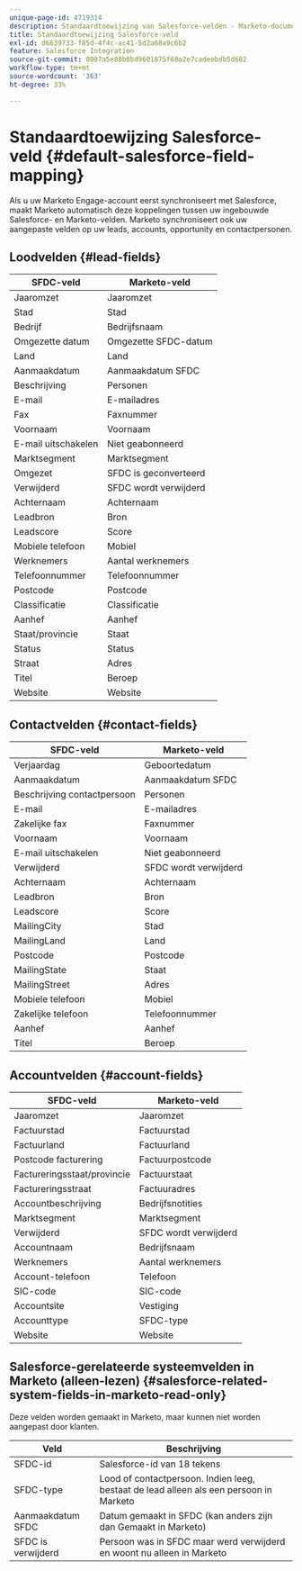 ```yaml
---
unique-page-id: 4719314
description: Standaardtoewijzing van Salesforce-velden - Marketo-documenten - Productdocumentatie
title: Standaardtoewijzing Salesforce-veld
exl-id: d6639733-f85d-4f4c-ac41-5d2a68a9c6b2
feature: Salesforce Integration
source-git-commit: 0087a5e88b8bd9601875f68a2e7cadeebdb5d682
workflow-type: tm+mt
source-wordcount: '363'
ht-degree: 33%

---
```


# Standaardtoewijzing Salesforce-veld {#default-salesforce-field-mapping}

Als u uw Marketo Engage-account eerst synchroniseert met Salesforce, maakt Marketo automatisch deze koppelingen tussen uw ingebouwde Salesforce- en Marketo-velden. Marketo synchroniseert ook uw aangepaste velden op uw leads, accounts, opportunity en contactpersonen.

## Loodvelden {#lead-fields}

| SFDC-veld | Marketo-veld |
|---|---|
| Jaaromzet | Jaaromzet |
| Stad | Stad |
| Bedrijf | Bedrijfsnaam |
| Omgezette datum | Omgezette SFDC-datum |
| Land | Land |
| Aanmaakdatum | Aanmaakdatum SFDC |
| Beschrijving | Personen |
| E-mail | E-mailadres |
| Fax | Faxnummer |
| Voornaam | Voornaam |
| E-mail uitschakelen | Niet geabonneerd |
| Marktsegment | Marktsegment |
| Omgezet | SFDC is geconverteerd |
| Verwijderd | SFDC wordt verwijderd |
| Achternaam | Achternaam |
| Leadbron | Bron |
| Leadscore | Score |
| Mobiele telefoon | Mobiel |
| Werknemers | Aantal werknemers |
| Telefoonnummer | Telefoonnummer |
| Postcode | Postcode |
| Classificatie | Classificatie |
| Aanhef | Aanhef |
| Staat/provincie | Staat |
| Status | Status |
| Straat | Adres |
| Titel | Beroep |
| Website | Website |

## Contactvelden {#contact-fields}

| SFDC-veld | Marketo-veld |
|---|---|
| Verjaardag | Geboortedatum |
| Aanmaakdatum | Aanmaakdatum SFDC |
| Beschrijving contactpersoon | Personen |
| E-mail | E-mailadres |
| Zakelijke fax | Faxnummer |
| Voornaam | Voornaam |
| E-mail uitschakelen | Niet geabonneerd |
| Verwijderd | SFDC wordt verwijderd |
| Achternaam | Achternaam |
| Leadbron | Bron |
| Leadscore | Score |
| MailingCity | Stad |
| MailingLand | Land |
| Postcode | Postcode |
| MailingState | Staat |
| MailingStreet | Adres |
| Mobiele telefoon | Mobiel |
| Zakelijke telefoon | Telefoonnummer |
| Aanhef | Aanhef |
| Titel | Beroep |

## Accountvelden {#account-fields}

| SFDC-veld | Marketo-veld |
|---|---|
| Jaaromzet | Jaaromzet |
| Factuurstad | Factuurstad |
| Factuurland | Factuurland |
| Postcode facturering | Factuurpostcode |
| Factureringsstaat/provincie | Factuurstaat |
| Factureringsstraat | Factuuradres |
| Accountbeschrijving | Bedrijfsnotities |
| Marktsegment | Marktsegment |
| Verwijderd | SFDC wordt verwijderd |
| Accountnaam | Bedrijfsnaam |
| Werknemers | Aantal werknemers |
| Account-telefoon | Telefoon |
| SIC-code | SIC-code |
| Accountsite | Vestiging |
| Accounttype | SFDC-type |
| Website | Website |

## Salesforce-gerelateerde systeemvelden in Marketo (alleen-lezen) {#salesforce-related-system-fields-in-marketo-read-only}

Deze velden worden gemaakt in Marketo, maar kunnen niet worden aangepast door klanten.

| Veld | Beschrijving |
|---|---|
| SFDC-id | Salesforce-id van 18 tekens |
| SFDC-type | Lood of contactpersoon. Indien leeg, bestaat de lead alleen als een persoon in Marketo |
| Aanmaakdatum SFDC | Datum gemaakt in SFDC (kan anders zijn dan Gemaakt in Marketo) |
| SFDC is verwijderd | Persoon was in SFDC maar werd verwijderd en woont nu alleen in Marketo |
